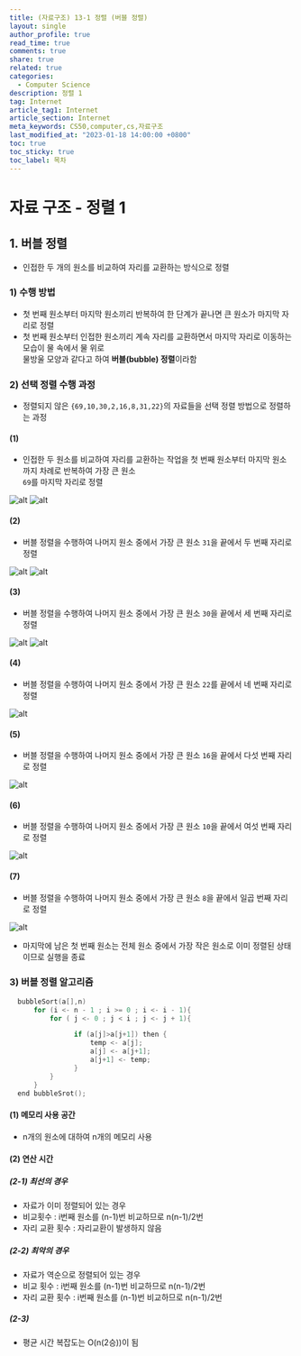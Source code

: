 ```yaml
---
title: (자료구조) 13-1 정렬 (버블 정렬)
layout: single
author_profile: true
read_time: true
comments: true
share: true
related: true
categories:
  - Computer Science
description: 정렬 1
tag: Internet
article_tag1: Internet
article_section: Internet
meta_keywords: CS50,computer,cs,자료구조
last_modified_at: "2023-01-18 14:00:00 +0800"
toc: true
toc_sticky: true
toc_label: 목차
---
```


# 자료 구조 - 정렬 1

## 1. 버블 정렬

- 인접한 두 개의 원소를 비교하여 자리를 교환하는 방식으로 정렬

### 1) 수행 방법

- 첫 번째 원소부터 마지막 원소끼리 반복하여 한 단계가 끝나면 큰 원소가 마지막 자리로 정렬
- 첫 번째 원소부터 인접한 원소끼리 계속 자리를 교환하면서 마지막 자리로 이동하는 모습이 물 속에서 물 위로  
  물방울 모양과 같다고 하여 **버블(bubble) 정렬**이라함

### 2) 선택 정렬 수행 과정

- 정렬되지 않은 `{69,10,30,2,16,8,31,22}`의 자료들을 선택 정렬 방법으로 정렬하는 과정

#### (1)

- 인접한 두 원소를 비교하여 자리를 교환하는 작업을 첫 번째 원소부터 마지막 원소까지 차례로 반복하여 가장 큰 원소  
  `69`를 마지막 자리로 정렬

![alt](/assets/images/post/ComputerStudy/717.png)
![alt](/assets/images/post/ComputerStudy/718.png)

#### (2)

- 버블 정렬을 수행하여 나머지 원소 중에서 가장 큰 원소 `31`을 끝에서 두 번째 자리로 정렬

![alt](/assets/images/post/ComputerStudy/719.png)
![alt](/assets/images/post/ComputerStudy/720.png)

#### (3)

- 버블 정렬을 수행하여 나머지 원소 중에서 가장 큰 원소 `30`을 끝에서 세 번째 자리로 정렬

![alt](/assets/images/post/ComputerStudy/721.png)
![alt](/assets/images/post/ComputerStudy/722.png)

#### (4)

- 버블 정렬을 수행하여 나머지 원소 중에서 가장 큰 원소 `22`를 끝에서 네 번째 자리로 정렬

![alt](/assets/images/post/ComputerStudy/723.png)

#### (5)

- 버블 정렬을 수행하여 나머지 원소 중에서 가장 큰 원소 `16`을 끝에서 다섯 번째 자리로 정렬

![alt](/assets/images/post/ComputerStudy/724.png)

#### (6)

- 버블 정렬을 수행하여 나머지 원소 중에서 가장 큰 원소 `10`을 끝에서 여섯 번째 자리로 정렬

![alt](/assets/images/post/ComputerStudy/725.png)

#### (7)

- 버블 정렬을 수행하여 나머지 원소 중에서 가장 큰 원소 `8`을 끝에서 일곱 번째 자리로 정렬

![alt](/assets/images/post/ComputerStudy/726.png)

- 마지막에 남은 첫 번째 원소는 전체 원소 중에서 가장 작은 원소로 이미 정렬된 상태이므로 실행을 종료

### 3) 버블 정렬 알고리즘

```c
  bubbleSort(a[],n)
      for (i <- n - 1 ; i >= 0 ; i <- i - 1){
          for ( j <- 0 ; j < i ; j <- j + 1){

                if (a[j]>a[j+1]) then {
                    temp <- a[j];
                    a[j] <- a[j+1];
                    a[j+1] <- temp;
                }
          }
      }
  end bubbleSrot();
```

#### (1) 메모리 사용 공간

- n개의 원소에 대하여 n개의 메모리 사용

#### (2) 연산 시간

##### (2-1) 최선의 경우

- 자료가 이미 정렬되어 있는 경우
- 비교횟수 : i번째 원소를 (n-1)번 비교하므로 n(n-1)/2번
- 자리 교환 횟수 : 자리교환이 발생하지 않음

##### (2-2) 최악의 경우

- 자료가 역순으로 정렬되어 있는 경우
- 비교 횟수 : i번째 원소를 (n-1)번 비교하므로 n(n-1)/2번
- 자리 교환 횟수 : i번째 원소를 (n-1)번 비교하므로 n(n-1)/2번

##### (2-3)

- 평균 시간 복잡도는 O(n(2승))이 됨
